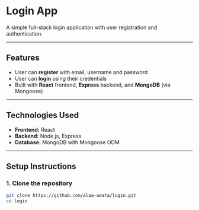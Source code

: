 # Login App

A simple full-stack login application with user registration and authentication.

---

## Features

- User can **register** with email, username and password
- User can **login** using their credentials
- Built with **React** frontend, **Express** backend, and **MongoDB** (via Mongoose)

---

## Technologies Used

- **Frontend:** React
- **Backend:** Node.js, Express
- **Database:** MongoDB with Mongoose ODM

---

## Setup Instructions

### 1. Clone the repository

```bash
git clone https://github.com/alaa-awata/login.git
cd login
